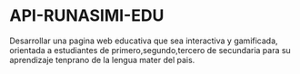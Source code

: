 # API-RUNASIMI-EDU
Desarrollar una pagina web educativa que sea  interactiva y gamificada, orientada a estudiantes de primero,segundo,tercero de secundaria para su aprendizaje tenprano de la lengua mater del pais.
